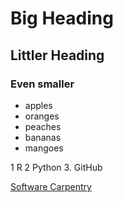 # Big Heading
## Littler Heading
### Even smaller

- apples
- oranges
- peaches
- bananas
- mangoes

1 R
2 Python
3. GitHub

[Software Carpentry](http://www.software-carpentry.org)

